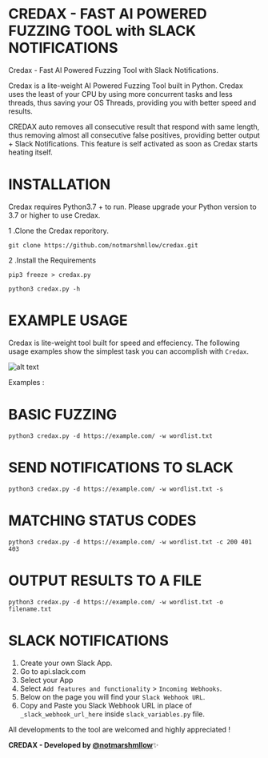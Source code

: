 # CREDAX - FAST AI POWERED FUZZING TOOL with SLACK NOTIFICATIONS
Credax - Fast AI Powered Fuzzing Tool with Slack Notifications.

Credax is a lite-weight AI Powered Fuzzing Tool built in Python. Credax uses the least of your CPU by using more concurrent tasks and less threads, thus saving your OS Threads, providing you with better speed and results.

CREDAX auto removes all consecutive result that respond with same length, thus removing almost all consecutive false positives, providing better output + Slack Notifications. This feature is self activated as soon as Credax starts heating itself.

# 

# INSTALLATION

Credax requires Python3.7 + to run. Please upgrade your Python version to 3.7 or higher to use Credax.

1 .Clone the Credax reporitory.

`git clone https://github.com/notmarshmllow/credax.git`

2 .Install the Requirements

`pip3 freeze > credax.py`

`python3 credax.py -h`

# EXAMPLE USAGE

Credax is lite-weight tool built for speed and effeciency. 
The following usage examples show the simplest task you can accomplish with `Credax`.
  
  
  ![alt text](https://github.com/notmarshmllow/credax/blob/main/credax.png?raw=True)
  
  
  Examples :
  
 # BASIC FUZZING
  
  `python3 credax.py -d https://example.com/ -w wordlist.txt`
  
 # SEND NOTIFICATIONS TO SLACK
  
  `python3 credax.py -d https://example.com/ -w wordlist.txt -s`
  
  # MATCHING STATUS CODES
   
  `python3 credax.py -d https://example.com/ -w wordlist.txt -c 200 401 403`
  
  # OUTPUT RESULTS TO A FILE
  
  `python3 credax.py -d https://example.com/ -w wordlist.txt -o filename.txt`
  
  
  
  # SLACK NOTIFICATIONS
  
1. Create your own Slack App.
2. Go to api.slack.com
3. Select your App
4. Select `Add features and functionality` > `Incoming Webhooks`.
5. Below on the page you will find your `Slack Webhook URL`.
6. Copy and Paste you Slack Webhook URL in place of `_slack_webhook_url_here` inside `slack_variables.py` file.


All developments to the tool are welcomed and highly appreciated !


**CREDAX - Developed by [@notmarshmllow](https://twitter.com/notmarshmllow)**:sparkles:

